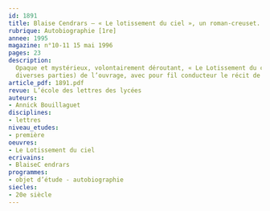 ```yaml
---
id: 1891
title: Blaise Cendrars – « Le lotissement du ciel », un roman-creuset. Étude intégrale 
rubrique: Autobiographie [1re]
annee: 1995
magazine: n°10-11 15 mai 1996
pages: 23
description: 
  Opaque et mystérieux, volontairement déroutant, « Le Lotissement du ciel » impose au lecteur un déchiffrement. Cette étude se propose d’examiner la structure externe (les articulations) et interne (les échos, les correspondances thématiques entre les
  diverses parties) de l’ouvrage, avec pour fil conducteur le récit de vie dans toutes ses variantes – vie du narrateur et vie des saints. Le fil autobiographique et le fil hagiographique supportent fermement « Le Lotissement du ciel ». En les suivant, on découvre une œuvre-creuset, qui accueille divers genres, littéraires ou peu littéraires…
article_pdf: 1891.pdf
revue: L’école des lettres des lycées
auteurs:
- Annick Bouillaguet
disciplines:
- lettres
niveau_etudes:
- première
oeuvres:
- Le Lotissement du ciel
ecrivains:
- BlaiseC endrars
programmes:
- objet d’étude - autobiographie
siecles:
- 20e siècle
---
```

